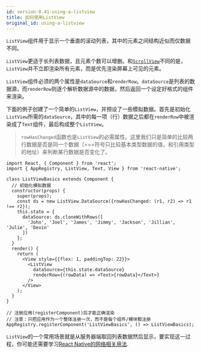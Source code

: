 ```yaml
---
id: version-0.41-using-a-listview
title: 如何使用ListView
original_id: using-a-listview
---
```


`ListView`组件用于显示一个垂直的滚动列表，其中的元素之间结构近似而仅数据不同。

`ListView`更适于长列表数据，且元素个数可以增删。和[`ScrollView`](using-a-scrollview.html)不同的是，`ListView`并不立即渲染所有元素，而是优先渲染屏幕上可见的元素。

`ListView`组件必须的两个属性是`dataSource`和`renderRow`。`dataSource`是列表的数据源，而`renderRow`则逐个解析数据源中的数据，然后返回一个设定好格式的组件来渲染。

下面的例子创建了一个简单的`ListView`，并预设了一些模拟数据。首先是初始化`ListView`所需的`dataSource`，其中的每一项（行）数据之后都在`renderRow`中被渲染成了`Text`组件，最后构成整个`ListView`。 

> `rowHasChanged`函数也是`ListView`的必需属性。这里我们只是简单的比较两行数据是否是同一个数据（===符号只比较基本类型数据的值，和引用类型的地址）来判断某行数据是否变化了。

```ReactNativeWebPlayer
import React, { Component } from 'react';
import { AppRegistry, ListView, Text, View } from 'react-native';

class ListViewBasics extends Component {
  // 初始化模拟数据
  constructor(props) {
    super(props);
    const ds = new ListView.DataSource({rowHasChanged: (r1, r2) => r1 !== r2});
    this.state = {
      dataSource: ds.cloneWithRows([
        'John', 'Joel', 'James', 'Jimmy', 'Jackson', 'Jillian', 'Julie', 'Devin'
      ])
    };
  }
  render() {
    return (
      <View style={{flex: 1, paddingTop: 22}}>
        <ListView
          dataSource={this.state.dataSource}
          renderRow={(rowData) => <Text>{rowData}</Text>}
        />
      </View>
    );
  }
}

// 注册应用(registerComponent)后才能正确渲染
// 注意：只把应用作为一个整体注册一次，而不是每个组件/模块都注册
AppRegistry.registerComponent('ListViewBasics', () => ListViewBasics);
```

`ListView`的一个常用场景就是从服务器端取回列表数据然后显示，要实现这一过程，你可能还需要学习[React Native的网络相关用法](network.html).

